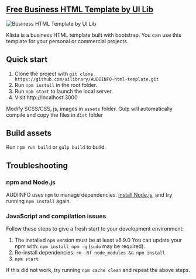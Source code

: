 ## [Free Business HTML Template by UI Lib](https://ui-lib.com/downloads//)
![Business HTML Template by UI Lib](https://ui-lib.com/wp-content/uploads/2021/02/AUDIINFO-banner.jpg)

Klista is a business HTML template built with bootstrap. You can use this template for your personal or commercial projects.

## Quick start

1. Clone the project with `git clone https://github.com/uilibrary/AUDIINFO-html-template.git`
2. Run `npm install` in the root folder.
3. Run `npm start` to launch the local server.
4. Visit http://localhost:3000

Modify SCSS/CSS, js, images in `assets` folder. Gulp will automatically compile and copy the files in `dist` folder

## Build assets
Run `npm run build` or `gulp build` to build. 

## Troubleshooting

### npm and Node.js

AUDIINFO uses `npm` to manage dependencies. [install Node.js](https://nodejs.org), and try running `npm install` again.

### JavaScript and compilation issues
Follow these steps to give a fresh start to your development environment:

1. The installed `npm` version must be at least v6.9.0 You can update your npm with: `npm install npm -g` (`sudo` may be required).
2. Re-install dependencies: `rm -Rf node_modules && npm install`
3. `npm start`

If this did not work, try running `npm cache clean` and repeat the above steps.